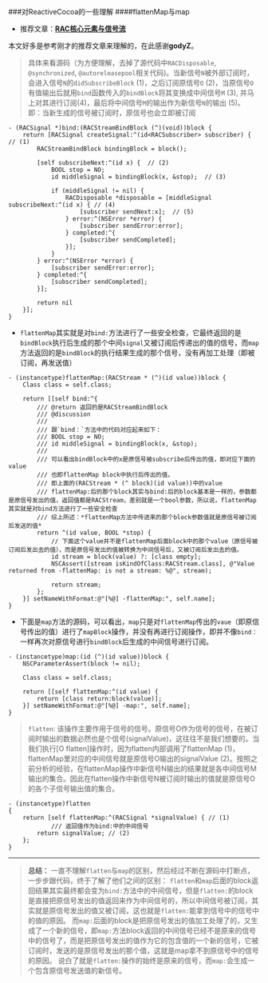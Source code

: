 ###对ReactiveCocoa的一些理解
####flattenMap与map
* 推荐文章：**[RAC核心元素与信号流](http://www.jianshu.com/p/d262f2c55fbe)**

本文好多是参考刚才的推荐文章来理解的，在此感谢**godyZ**。
> 
> 具体来看源码（为方便理解，去掉了源代码中`RACDisposable`, `@synchronized`, `@autoreleasepool`相关代码)。当新信号`N`被外部订阅时，会进入信号`N`的`didSubscribeBlock` (1)，之后订阅原信号`O` (2)，当原信号`O`有值输出后就用`bind`函数传入的`bindBlock`将其变换成中间信号`M` (3), 并马上对其进行订阅(4)，最后将中间信号`M`的输出作为新信号`N`的输出 (5)。
> 即：当新生成的信号被订阅时，原信号也会立即被订阅

```objc
- (RACSignal *)bind:(RACStreamBindBlock (^)(void))block {
    return [RACSignal createSignal:^(id<RACSubscriber> subscriber) { // (1)
        RACStreamBindBlock bindingBlock = block();
        
        [self subscribeNext:^(id x) {  // (2)
            BOOL stop = NO;
            id middleSignal = bindingBlock(x, &stop);  // (3)
            
            if (middleSignal != nil) {
                RACDisposable *disposable = [middleSignal subscribeNext:^(id x) { // (4)
                    [subscriber sendNext:x];  // (5)
                } error:^(NSError *error) {
                    [subscriber sendError:error];
                } completed:^{
                    [subscriber sendCompleted];
                }];
            }
        } error:^(NSError *error) {
            [subscriber sendError:error];
        } completed:^{
            [subscriber sendCompleted];
        }];
        
        return nil
    }];
}
```

* `flattenMap`其实就是对`bind:`方法进行了一些安全检查，它最终返回的是`bindBlock`执行后生成的那个中间`signal`又被订阅后传递出的值的信号，而`map`方法返回的是`bindBlock`的执行结果生成的那个信号，没有再加工处理（即被订阅，再发送值）

```objc
- (instancetype)flattenMap:(RACStream * (^)(id value))block {
	Class class = self.class;

	return [[self bind:^{
		/// @return 返回的是RACStreamBindBlock
		/// @discussion
		///
		/// 跟`bind：`方法中的代码对应起来如下：
		/// BOOL stop = NO;
     	/// id middleSignal = bindingBlock(x, &stop);
     	///
     	/// 可以看出bindBlock中的x是原信号被subscribe后传出的值，即对应下面的value
     	/// 也即flattenMap block中执行后传出的值，
     	/// 即上面的(RACStream * (^ block)(id value))中的value
     	/// flattenMap:后的那个block其实与bind:后的block基本是一样的，参数都是原信号发出的值，返回值都是RACStream，差别就是一个bool参数，所以说，flattenMap其实就是对bind方法进行了一些安全检查
     	/// 综上所述：*flattenMap方法中传进来的那个block参数值就是原信号被订阅后发送的值*
		return ^(id value, BOOL *stop) {
			// 下面这个value并不是flattenMap后面block中的那个value（原信号被订阅后发出去的值），而是原信号发出的值被转换为中间信号后，又被订阅后发出去的值。
			id stream = block(value) ?: [class empty];
			NSCAssert([stream isKindOfClass:RACStream.class], @"Value returned from -flattenMap: is not a stream: %@", stream);

			return stream;
		};
	}] setNameWithFormat:@"[%@] -flattenMap:", self.name];
}
```
* 下面是`map`方法的源码，可以看出，`map`只是对`flattenMap`传出的`vaue`（即原信号传出的值）进行了`mapBlock`操作，并没有再进行订阅操作，即并不像`bind：`一样再次对原信号进行`bindBlock`后生成的中间信号进行订阅。

```objc
- (instancetype)map:(id (^)(id value))block {
	NSCParameterAssert(block != nil);

	Class class = self.class;
	
	return [[self flattenMap:^(id value) {
		return [class return:block(value)];
	}] setNameWithFormat:@"[%@] -map:", self.name];
}
```

> `flatten`: 该操作主要作用于信号的信号。原信号O作为信号的信号，在被订阅时输出的数据必然也是个信号(signalValue)，这往往不是我们想要的。当我们执行[O flatten]操作时，因为flatten内部调用了flattenMap (1)，flattenMap里对应的中间信号就是原信号O输出的signalValue (2)。按照之前分析的经验，在flattenMap操作中新信号N输出的结果就是各中间信号M输出的集合。因此在flatten操作中新信号N被订阅时输出的值就是原信号O的各个子信号输出值的集合。
> 
```objc
- (instancetype)flatten
{
    return [self flattenMap:^(RACSignal *signalValue) { // (1)
    		/// 返回值作为bind:中的中间信号
        return signalValue; // (2)
    };
}
```

-------
> **总结：**
一直不理解`flatten`与`map`的区别，然后经过不断在源码中打断点，一步步跟代码，终于了解了他们之间的区别：
`flatten`和`map`后面的block返回结果其实最终都会变为`bind:`方法中的中间信号，但是`flatten:`的block是直接把原信号发出的值返回来作为中间信号的，所以中间信号被订阅，其实就是原信号发出的值又被订阅，这也就是`flatten:`能拿到信号中的信号中的值的原因。
而`map:`后面的block是把原信号发出的值加工处理了的，又生成了一个新的信号，即`map:`方法block返回的中间信号已经不是原来的信号中的信号了，而是把原信号发出的值作为它的包含值的一个新的信号，它被订阅时，发送的是原信号发出的那个值，这就是map拿不到原信号中的信号的原因。
说白了就是`flatten:`操作的始终是原来的信号，而`map:`会生成一个包含原信号发送值的新信号。




